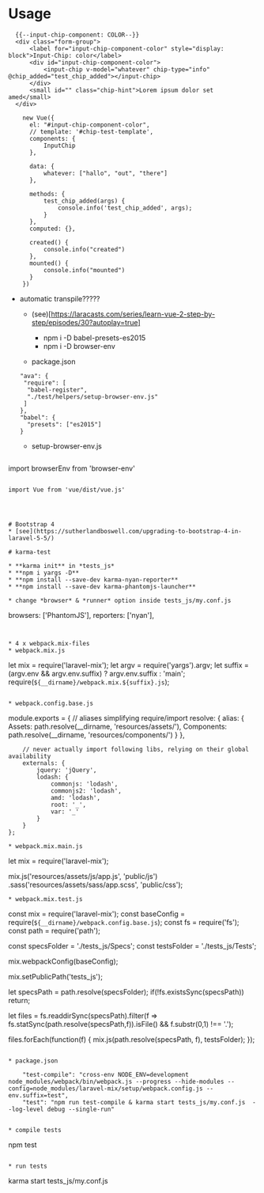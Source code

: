 # Usage

  ```
	{{--input-chip-component: COLOR--}}
	<div class="form-group">
	    <label for="input-chip-component-color" style="display: block">Input-Chip: color</label>
	    <div id="input-chip-component-color">
	        <input-chip v-model="whatever" chip-type="info" @chip_added="test_chip_added"></input-chip>
	    </div>
	    <small id="" class="chip-hint">Lorem ipsum dolor set amed</small>
	</div>
  ```
  
  
  ```
	  new Vue({
	    el: "#input-chip-component-color",
	    // template: '#chip-test-template',
	    components: {
	        InputChip
	    },
	  
	    data: {
	        whatever: ["hallo", "out", "there"]
	    },
	  
	    methods: {
	        test_chip_added(args) {
	            console.info('test_chip_added', args);
	        }
	    },
	    computed: {},
	  
	    created() {
	        console.info("created")
	    },
	    mounted() {
	        console.info("mounted")
	    }
	  })
  ```

* automatic transpile?????
  * (see)[https://laracasts.com/series/learn-vue-2-step-by-step/episodes/30?autoplay=true]
    * npm i -D babel-presets-es2015
    * npm i -D browser-env
  
  * package.json 
  ```
  "ava": {
   "require": [
    "babel-register",
    "./test/helpers/setup-browser-env.js"
   ]
  },
  "babel": {
    "presets": ["es2015"]
  }
  ```
  
  
  * setup-browser-env.js
  
  ```
 import browserEnv from 'browser-env'
  ```
  
 import Vue from 'vue/dist/vue.js'

  


# Bootstrap 4
* [see](https://sutherlandboswell.com/upgrading-to-bootstrap-4-in-laravel-5-5/)

# karma-test

* **karma init** in *tests_js*
* **npm i yargs -D**
* **npm install --save-dev karma-nyan-reporter**
* **npm install --save-dev karma-phantomjs-launcher**

* change *browser* & *runner* option inside tests_js/my.conf.js

  ```
  browsers: ['PhantomJS'],
  reporters: ['nyan'],
  ```
	  
	  
* 4 x webpack.mix-files
  * webpack.mix.js  
  ```
  let mix = require('laravel-mix');
     let argv = require('yargs').argv;
     let suffix = (argv.env && argv.env.suffix) ? argv.env.suffix : 'main';
     require(`${__dirname}/webpack.mix.${suffix}.js`);
  ```
  
  * webpack.config.base.js 
  
  ```
  module.exports = {
		// aliases simplifying require/import
		resolve: {
			alias: {
				Assets: path.resolve(__dirname, 'resources/assets/'),
				Components: path.resolve(__dirname, 'resources/components/')
			}
		},
	
		// never actually import following libs, relying on their global availability
		externals: {
			jquery: 'jQuery',
			lodash: {
				commonjs: 'lodash',
				commonjs2: 'lodash',
				amd: 'lodash',
				root: '_',
				var: '_'
			}
		}
	};

  ```
  * webpack.mix.main.js
  
  ```
  let mix = require('laravel-mix');
  
  mix.js('resources/assets/js/app.js', 'public/js')
  	.sass('resources/assets/sass/app.scss', 'public/css');
  ```
  * webpack.mix.test.js
  
  ```
  const mix = require('laravel-mix');
  const baseConfig = require(`${__dirname}/webpack.config.base.js`);
  const fs = require('fs');
  const path = require('path');
  
  const specsFolder = './tests_js/Specs';
  const testsFolder = './tests_js/Tests';
  
  mix.webpackConfig(baseConfig);
  
  mix.setPublicPath('tests_js');
  
  let specsPath = path.resolve(specsFolder);
  if(!fs.existsSync(specsPath)) return;
  
  let files = fs.readdirSync(specsPath).filter(f => fs.statSync(path.resolve(specsPath,f)).isFile() && f.substr(0,1) !== '.');
  
  files.forEach(function(f) {
  	mix.js(path.resolve(specsPath, f), testsFolder);
  });
   ```

* package.json

  ```
        "test-compile": "cross-env NODE_ENV=development node_modules/webpack/bin/webpack.js --progress --hide-modules --config=node_modules/laravel-mix/setup/webpack.config.js --env.suffix=test",
        "test": "npm run test-compile & karma start tests_js/my.conf.js  --log-level debug --single-run"
   ```
  
* compile tests
  ```
  npm test
  ```
  
* run tests
  ```
  karma start tests_js/my.conf.js
  ```